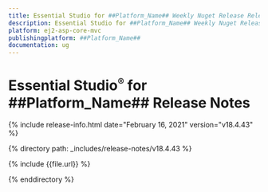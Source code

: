 ```yaml
---
title: Essential Studio for ##Platform_Name## Weekly Nuget Release Release Notes  
description: Essential Studio for ##Platform_Name## Weekly Nuget Release Release Notes  
platform: ej2-asp-core-mvc
publishingplatform: ##Platform_Name##
documentation: ug
---
```


# Essential Studio<sup style="font-size:70%">&reg;</sup> for  ##Platform_Name##  Release Notes  

{% include release-info.html date="February 16, 2021"   version="v18.4.43"  %} 

{% directory path: _includes/release-notes/v18.4.43 %}

{% include {{file.url}} %}

{% enddirectory %}

